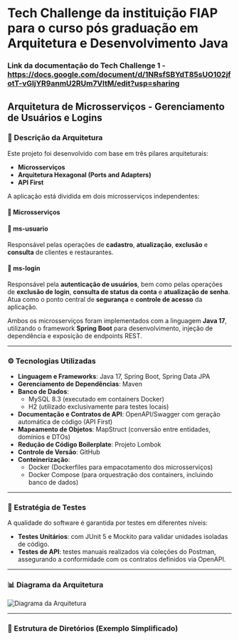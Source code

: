 # Tech Challenge da instituição FIAP para o curso pós graduação em Arquitetura e Desenvolvimento Java

### Link da documentação do Tech Challenge 1 - https://docs.google.com/document/d/1NRsfSBYdT85sUO102jfotT-vGljYR9anmU2RUm7VltM/edit?usp=sharing

## Arquitetura de Microsserviços - Gerenciamento de Usuários e Logins

### 📌 Descrição da Arquitetura

Este projeto foi desenvolvido com base em três pilares arquiteturais:

- **Microsserviços**
- **Arquitetura Hexagonal (Ports and Adapters)**
- **API First**

A aplicação está dividida em dois microsserviços independentes:

#### 🧩 Microsserviços

#### 🔹 ms-usuario
Responsável pelas operações de **cadastro**, **atualização**, **exclusão** e **consulta** de clientes e restaurantes.

#### 🔹 ms-login
Responsável pela **autenticação de usuários**, bem como pelas operações de **exclusão de login**, **consulta de status da conta** e **atualização de senha**. Atua como o ponto central de **segurança** e **controle de acesso** da aplicação.

Ambos os microsserviços foram implementados com a linguagem **Java 17**, utilizando o framework **Spring Boot** para desenvolvimento, injeção de dependência e exposição de endpoints REST.

---

### ⚙️ Tecnologias Utilizadas

- **Linguagem e Frameworks**: Java 17, Spring Boot, Spring Data JPA
- **Gerenciamento de Dependências**: Maven
- **Banco de Dados**: 
  - MySQL 8.3 (executado em containers Docker)  
  - H2 (utilizado exclusivamente para testes locais)
- **Documentação e Contratos de API**: OpenAPI/Swagger com geração automática de código (API First)
- **Mapeamento de Objetos**: MapStruct (conversão entre entidades, domínios e DTOs)
- **Redução de Código Boilerplate**: Projeto Lombok
- **Controle de Versão**: GitHub
- **Conteinerização**:
  - Docker (Dockerfiles para empacotamento dos microsserviços)
  - Docker Compose (para orquestração dos containers, incluindo banco de dados)

---

### 🧪 Estratégia de Testes

A qualidade do software é garantida por testes em diferentes níveis:

- **Testes Unitários**: com JUnit 5 e Mockito para validar unidades isoladas de código.
- **Testes de API**: testes manuais realizados via coleções do Postman, assegurando a conformidade com os contratos definidos via OpenAPI.

---

### 📊 Diagrama da Arquitetura

![Diagrama da Arquitetura](./Captura%20de%20tela%202025-05-27%20172548.png)

---

### 📁 Estrutura de Diretórios (Exemplo Simplificado)


